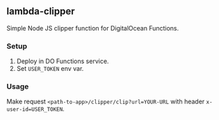 ## lambda-clipper
Simple Node JS clipper function for DigitalOcean Functions.

### Setup
1. Deploy in DO Functions service.
2. Set ```USER_TOKEN``` env var.

### Usage
Make request ```<path-to-app>/clipper/clip?url=YOUR-URL``` with header ```x-user-id=USER_TOKEN```.